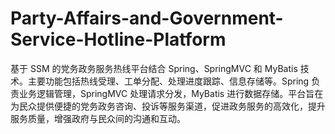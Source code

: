 # Party-Affairs-and-Government-Service-Hotline-Platform
基于 SSM 的党务政务服务热线平台结合 Spring、SpringMVC 和 MyBatis 技术。主要功能包括热线受理、工单分配、处理进度跟踪、信息存储等。Spring 负责业务逻辑管理，SpringMVC 处理请求分发，MyBatis 进行数据存储。平台旨在为民众提供便捷的党务政务咨询、投诉等服务渠道，促进政务服务的高效化，提升服务质量，增强政府与民众间的沟通和互动。
